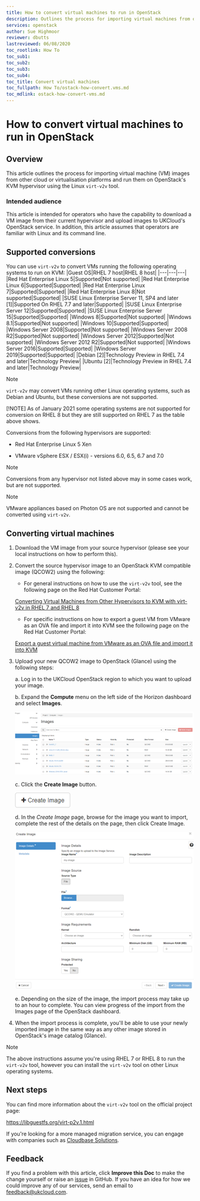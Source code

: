 ```yaml
---
title: How to convert virtual machines to run in OpenStack
description: Outlines the process for importing virtual machines from other clouds and running them on OpenStack's KVM hypervisor using virt-v2v
services: openstack
author: Sue Highmoor
reviewer: dbutts
lastreviewed: 06/08/2020
toc_rootlink: How To
toc_sub1:
toc_sub2:
toc_sub3:
toc_sub4:
toc_title: Convert virtual machines
toc_fullpath: How To/ostack-how-convert.vms.md
toc_mdlink: ostack-how-convert-vms.md
---
```


# How to convert virtual machines to run in OpenStack

## Overview

This article outlines the process for importing virtual machine (VM) images from other cloud or virtualisation platforms and run them on OpenStack's KVM hypervisor using the Linux `virt-v2v` tool.

### Intended audience

This article is intended for operators who have the capability to download a VM image from their current hypervisor and upload images to UKCloud's OpenStack service. In addition, this article assumes that operators are familiar with Linux and its command line.

## Supported conversions

You can use `virt-v2v` to convert VMs running the following operating systems to run on KVM:
|Guest OS|RHEL 7 host|RHEL 8 host|
|---|---|---|
|Red Hat Enterprise Linux 5|Supported|Not supported|
|Red Hat Enterprise Linux 6|Supported|Supported|
|Red Hat Enterprise Linux 7|Supported|Supported|
|Red Hat Enterprise Linux 8|Not supported|Supported|
|SUSE Linux Enterprise Server 11, SP4 and later [1]|Supported On RHEL 7.7 and later|Supported|
|SUSE Linux Enterprise Server 12|Supported|Supported|
|SUSE Linux Enterprise Server 15|Supported|Supported|
|Windows 8|Supported|Not supported|
|Windows 8.1|Supported|Not supported|
|Windows 10|Supported|Supported|
|Windows Server 2008|Supported|Not supported|
|Windows Server 2008 R2|Supported|Not supported|
|Windows Server 2012|Supported|Not supported|
|Windows Server 2012 R2|Supported|Not supported|
|Windows Server 2016|Supported|Supported|
|Windows Server 2019|Supported|Supported|
|Debian [2]|Technology Preview in RHEL 7.4 and later|Technology Preview|
|Ubuntu [2]|Technology Preview in RHEL 7.4 and later|Technology Preview|

> [!NOTE]
> `virt-v2v` may convert VMs running other Linux operating systems, such as Debian and Ubuntu, but these conversions are not supported.
> 
> [!NOTE]
> As of January 2021 some operating systems are not supported for conversion on RHEL 8 but they are still supported on RHEL 7 as the table above shows.

Conversions from the following hypervisors are supported:

- Red Hat Enterprise Linux 5 Xen

- VMware vSphere ESX / ESX(i) - versions 6.0, 6.5, 6.7 and 7.0

> [!NOTE]
> Conversions from any hypervisor not listed above may in some cases work, but are not supported.

> [!NOTE]
> VMware appliances based on Photon OS are not supported and cannot be converted using `virt-v2v`.

## Converting virtual machines

1. Download the VM image from your source hypervisor (please see your local instructions on how to perform this).

2. Convert the source hypervisor image to an OpenStack KVM compatible image (QCOW2) using the following:

    - For general instructions on how to use the `virt-v2v` tool, see the following page on the Red Hat Customer Portal:

    [Converting Virtual Machines from Other Hypervisors to KVM with virt-v2v in RHEL 7 and RHEL 8](https://access.redhat.com/articles/1351473)

    - For specific instructions on how to export a guest VM from VMware as an OVA file and import it into KVM see the following page on the Red Hat Customer Portal:

    [Export a guest virtual machine from VMware as an OVA file and import it into KVM](https://access.redhat.com/articles/1351963)

3. Upload your new QCOW2 image to OpenStack (Glance) using the following steps:

    a. Log in to the UKCloud OpenStack region to which you want to upload your image.

    b. Expand the **Compute** menu on the left side of the Horizon dashboard and select **Images**.

    ![Images_page](images/ostack-v2v-001-images.png)

    c. Click the **Create Image** button.

    ![Create Image button](images/ostack-horizon-btn-create-image.png)

    d. In the *Create Image* page, browse for the image you want to import, complete the rest of the details on the page, then click Create Image.

    ![Create Image](images/ostack-v2v-002-create-image.png)


    e. Depending on the size of the image, the import process may take up to an hour to complete. You can view progress of the import from the Images page of the OpenStack dashboard.

4. When the import process is complete, you'll be able to use your newly imported image in the same way as any other image stored in OpenStack's image catalog (Glance).

> [!NOTE]
> The above instructions assume you're using RHEL 7 or RHEL 8 to run the `virt-v2v` tool, however you can install the `virt-v2v` tool on other Linux operating systems.

## Next steps

You can find more information about the `virt-v2v` tool on the official project page:

<https://libguestfs.org/virt-p2v.1.html>

If you're looking for a more managed migration service, you can engage with companies such as [Cloudbase Solutions](https://cloudbase.it/coriolis/).

## Feedback

If you find a problem with this article, click **Improve this Doc** to make the change yourself or raise an [issue](https://github.com/UKCloud/documentation/issues) in GitHub. If you have an idea for how we could improve any of our services, send an email to <feedback@ukcloud.com>.
